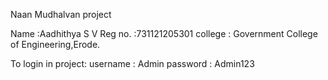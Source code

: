 
Naan Mudhalvan project

Name :Aadhithya S V
Reg no. :731121205301
college : Government College of Engineering,Erode.

To login in project:
username : Admin
password : Admin123
